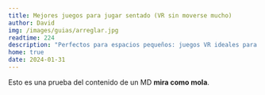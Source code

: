 ```yaml
---
title: Mejores juegos para jugar sentado (VR sin moverse mucho)
author: David
img: /images/guias/arreglar.jpg
readtime: 224
description: "Perfectos para espacios pequeños: juegos VR ideales para jugar sin levantarte."
home: true
date: 2024-01-31
---
```

Esto es una prueba del contenido de un MD **mira como mola**.